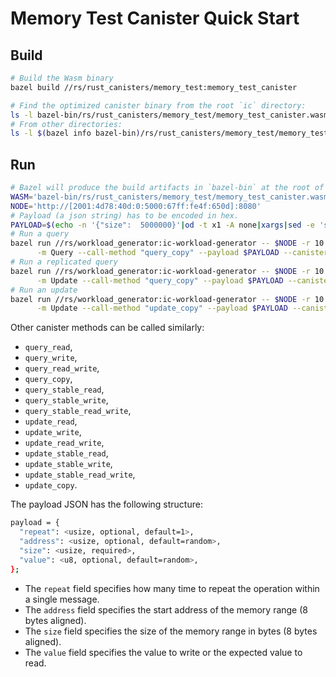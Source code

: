 Memory Test Canister Quick Start
================================

Build
-----

```bash
# Build the Wasm binary
bazel build //rs/rust_canisters/memory_test:memory_test_canister

# Find the optimized canister binary from the root `ic` directory:
ls -l bazel-bin/rs/rust_canisters/memory_test/memory_test_canister.wasm
# From other directories:
ls -l $(bazel info bazel-bin)/rs/rust_canisters/memory_test/memory_test_canister.wasm
```

Run
---

```bash
# Bazel will produce the build artifacts in `bazel-bin` at the root of the ic repo.
WASM='bazel-bin/rs/rust_canisters/memory_test/memory_test_canister.wasm'
NODE='http://[2001:4d78:40d:0:5000:67ff:fe4f:650d]:8080'
# Payload (a json string) has to be encoded in hex.
PAYLOAD=$(echo -n '{"size":  5000000}'|od -t x1 -A none|xargs|sed -e 's/ //g')
# Run a query
bazel run //rs/workload_generator:ic-workload-generator -- $NODE -r 10 -n 300 \
      -m Query --call-method "query_copy" --payload $PAYLOAD --canister $WASM
# Run a replicated query
bazel run //rs/workload_generator:ic-workload-generator -- $NODE -r 10 -n 300 \
      -m Update --call-method "query_copy" --payload $PAYLOAD --canister $WASM
# Run an update
bazel run //rs/workload_generator:ic-workload-generator -- $NODE -r 10 -n 300 \
      -m Update --call-method "update_copy" --payload $PAYLOAD --canister $WASM
```

Other canister methods can be called similarly:

- `query_read`,
- `query_write`,
- `query_read_write`,
- `query_copy`,
- `query_stable_read`,
- `query_stable_write`,
- `query_stable_read_write`,
- `update_read`,
- `update_write`,
- `update_read_write`,
- `update_stable_read`,
- `update_stable_write`,
- `update_stable_read_write`,
- `update_copy`.

The payload JSON has the following structure:

```bash
payload = {
  "repeat": <usize, optional, default=1>,
  "address": <usize, optional, default=random>,
  "size": <usize, required>,
  "value": <u8, optional, default=random>,
};
```

- The `repeat` field specifies how many time to repeat the operation within a single message.
- The `address` field specifies the start address of the memory range (8 bytes aligned).
- The `size` field specifies the size of the memory range in bytes (8 bytes aligned).
- The `value` field specifies the value to write or the expected value to read.
